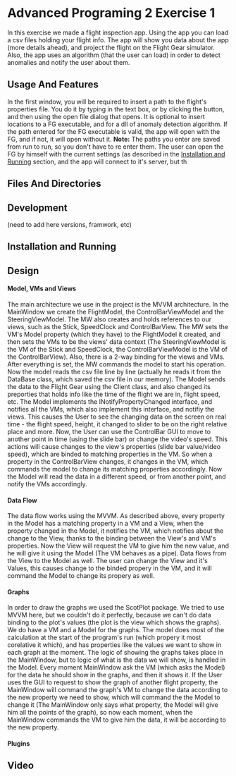 # Advanced Programing 2 Exercise 1
In this exercise we made a flight inspection app.
Using the app you can load a csv files holding your flight info. The app will show you data about the app (more details ahead), and project the flight on the Flight Gear simulator. Also, the app uses an algorithm (that the user can load) in order to detect anomalies and notify the user about them.

## Usage And Features
In the first window, you will be required to insert a path to the flight's properties file. You do it by typing in the text box, or by clicking the button, and then using the open file dialog that opens. It is optional to insert locations to a FG executable, and for a dll of anomaly detection algorithm. If the path entered for the FG executable is valid, the app will open with the FG, and if not, it will open without it.
**Note:** The paths you enter are saved from run to run, so you don't have to re enter them.
The user can open the FG by himself with the current settings (as described in the [Installation and Running](#installation-and-running) section, and the app will connect to it's server, but th


## Files And Directories

## Development
(need to add here versions, framwork, etc)


## Installation and Running

## Design
#### Model, VMs and Views
The main architecture we use in the project is the MVVM architecture.
In the MainWindow we create the FlightModel, the ControlBarViewModel and the SteeringViewModel. The MW also creates and holds references to our views, such as the Stick, SpeedClock and ControlBarView. The MW sets the VM's Model property (which they have) to the FlightModel it created, and then sets the VMs to be the views' data context (The SteeringViewModel is the VM of the Stick and SpeedClock, the ControlBarViewModel is the VM of the ControlBarView). Also, there is a 2-way binding for the views and VMs. After everything is set, the MW commands the model to start his operation.
Now the model reads the csv file line by line (actually he reads it from the DataBase class, which saved the csv file in our memory).
The Model sends the data to the Flight Gear using the Client class, and also changed its preporties that holds info like the time of the flight we are in, flight speed, etc. The Model implements the INotifyPropertyChanged interface, and notifies all the VMs, which also implement this interface, and notifiy the views. This causes the User to see the changing data on the screen on real time - the flight speed, height, it changed to slider to be on the right relative place and more.
Now, the User can use the ControlBar GUI to move to another point in time (using the slide bar) or change the video's speed. This actions will cause changes to the view's properties (slide bar value/video speed), which are binded to matching properties in the VM. So when a property in the ControlBarView changes, it changes in the VM, which commands the model to change its matching properties accordingly. Now the Model will read the data in a different speed, or from another point, and notify the VMs accordingly.

#### Data Flow
The data flow works using the MVVM. As described above, every property in the Model has a matching property in a VM and a View, when the property changed in the Model, it notifies the VM, which notifies about the change to the View, thanks to the binding between the View's and VM's properties. Now the View will request the VM to give him the new value, and he will give it using the Model (The VM behaves as a pipe). Data flows from the View to the Model as well. The user can change the View and it's Values, this causes change to the binded propery in the VM, and it will command the Model to change its propery as well. 

#### Graphs
In order to draw the graphs we used the ScotPlot package. We tried to use MVVM here, but we couldn't do it perfectly, because we can't do data binding to the plot's values (the plot is the view which shows the graphs). We do have a VM and a Model for the graphs. The model does most of the calculation at the start of the program's run (which propery it most corelative it which), and has properties like the values we want to show in each graph at the moment. The logic of showing the graphs takes place in the MainWindow, but to logic of what is the data we will show, is handled in the Model. Every moment MainWindow ask the VM (which asks the Model) for the data he should show in the graphs, and then it shows it. If the User uses the GUI to request to show the graph of another flight property, the MainWindow will command the graph's VM to change the data according to the new property we need to show, which will command the the Model to change it (The MainWindow only says what property, the Model will give him all the points of the graph), so now each moment, when the MainWindow commands the VM to give him the data, it will be according to the new property.

#### Plugins
## Video

